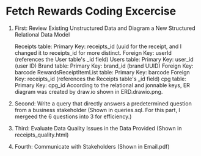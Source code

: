 # Fetch Rewards Coding Excercise
1. First: Review Existing Unstructured Data and Diagram a New Structured Relational Data Model

   Receipts table:
      Primary Key: receipts_id (uuid for the receipt, and I changed it to receipts_id for more distinct.
      Foreign Key: userId (references the User table's _id field)
    Users table:
      Primary Key: user_id (user ID)
    Brand table:
      Primary Key: brand_id (brand UUID)
      Foreign Key: barcode
    RewardsReceiptItemList table:
      Primary Key: barcode
      Foreign Key: receipts_id (references the Receipts table's _id field)
    cpg table:
      Primary Key: cpg_id
   According to the relational and jonnable keys, ER diagram was created by draw.io shown in ERD.drawio.png.
    
3. Second: Write a query that directly answers a predetermined question from a business stakeholder
   (Shown in queries.sql. For this part, I mergeed the 6 questions into 3 for efficiency.)
   
4. Third: Evaluate Data Quality Issues in the Data Provided
   (Shown in receipts_quality.html)
   
5. Fourth: Communicate with Stakeholders
   (Shown in Email.pdf)
